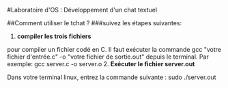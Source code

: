 #Laboratoire d'OS : Développement d'un chat textuel

##Comment utiliser le tchat ?
###suivez les étapes suivantes:
1. **compiler les trois fichiers**

 pour compiler un fichier codé en C. Il faut exécuter la commande gcc "votre fichier d'entrée.c" -o "votre fichier de sortie.out" depuis le terminal. Par exemple:
     gcc server.c -o server.o
2. **Exécuter le fichier server.out**

Dans votre terminal linux, entrez la commande suivante :  sudo ./server.out
